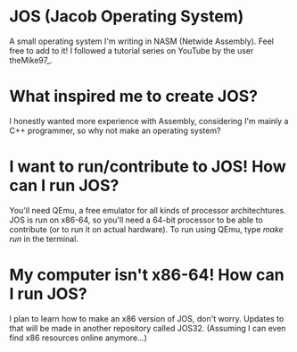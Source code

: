 # JOS (Jacob Operating System)
A small operating system I'm writing in NASM (Netwide Assembly). Feel free to add to it!
I followed a tutorial series on YouTube by the user theMike97_.

# What inspired me to create JOS?
I honestly wanted more experience with Assembly, considering I'm mainly a C++ programmer, so why not make an operating system?

# I want to run/contribute to JOS! How can I run JOS? 
You'll need QEmu, a free emulator for all kinds of processor architechtures. JOS is run on x86-64, so you'll need a 64-bit processor to be able to contribute (or to run it on actual hardware). To run using QEmu, type *make run* in the terminal.

# My computer isn't x86-64! How can I run JOS? 
I plan to learn how to make an x86 version of JOS, don't worry. Updates to that will be made in another repository called JOS32.
(Assuming I can even find x86 resources online anymore...)

